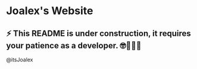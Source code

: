 # Joalex's Website

## ⚡ This README is under construction, it requires your patience as a developer. 🤓🙋🏻‍♂️

@itsJoalex
